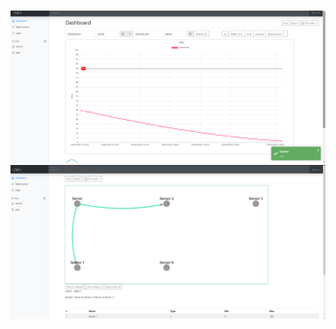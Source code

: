 # 
![alt text?](https://github.com/gemilepus/Mini-Dashboard/blob/master/cover.png)
![alt text?](https://github.com/gemilepus/Mini-Dashboard/blob/master/cover1.png)
